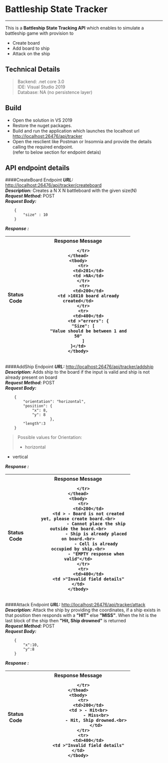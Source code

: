 # Battleship State Tracker 
---

This is a <strong> Battleship State Tracking API</strong> which enables to simulate a battleship game with provision to <br>

- Create board<br>
- Add board to ship<br>
- Attack on the ship


## Technical Details

> Backend: .net core 3.0 <br>
> IDE: Visual Studio 2019 <br>
> Database: NA (no persistence layer)


## Build

- Open the solution in VS 2019
- Restore the nuget packages.
- Build and run the application which launches the localhost url<br>
 <a href="http://localhost:26476/api/tracker"> http://localhost:26476/api/tracker</a>
- Open the resclient like Postman or Insomnia and provide the details calling the required endpoint. <br>(refer to below section for endpoint detais)

## API endpoint details

####CreateBoard Endpoint
***URL:*** <a href="http://localhost:26476/api/tracker/createboard">http://localhost:26476/api/tracker/createboard</a><br>
***Description:*** Creates a N X N battleboard with the given size(N) <br> 
***Request Method:*** POST <br>
***Request Body:*** <br>

		{
			"size" : 10
		}

***Response :***

<table style="width: 400px;">
    <thead>
        <tr>
        <th style="width: 35px;">Status Code</td>
        <th>Response Message</td>

        </tr>
    </thead>
    <tbody>
        <tr>
	        <td>201</td>
	        <td >NA</td>
        </tr>
         <tr>
	        <td>200</td>
	        <td >10X10 board already created</td>
        </tr>
        <tr>
	        <td>400</td>
	        <td >"errors": {
        "Size": [
            "Value should be between 1 and 50"
        ]
    }</td>
    </tbody>
</table>


####AddShip Endpoint
***URL:*** <a href="http://localhost:26476/api/tracker/addship">http://localhost:26476/api/tracker/addship</a><br>
***Description:*** Adds ship to the board if the input is valid and ship is not already present on board <br> 
***Request Method:*** POST <br>
***Request Body:*** <br>

		{
			"orientation": "horizontal",
			"position": {
				"x": 8,
				"y": 8
						},
			"length":3
		}

>Possible values for Orientation:<br>
>
>- horizontal<br>
- vertical<br>


***Response :***

<table style="width: 400px;">
    <thead>
        <tr>
        <th style="width: 35px;">Status Code</td>
        <th>Response Message</td>

        </tr>
    </thead>
    <tbody>
        <tr>
	        <td>200</td>
	        <td > - Board is not created yet, please create board.<br>
				  - Cannot place the ship outside the board.<br>
				  - Ship is already placed on board.<br>
				  - Cell is already occupied by ship.<br>
				  - "EMPTY response when valid"</td>
        </tr>
        <tr>
	        <td>400</td>
	        <td >"Invalid field details"</td>
    </tbody>
</table>



####Attack Endpoint
***URL:*** <a href="http://localhost:26476/api/tracker/attack">http://localhost:26476/api/tracker/attack</a><br>
***Description:*** Attack the ship by providing the coordinates, if a ship exists in that position then responds with a <strong>"HIT"</strong> else <strong>"MISS"</strong>. When the hit is the last block of the ship then <strong>"Hit, Ship drowned"</strong> is returned<br> 
***Request Method:*** POST <br>
***Request Body:*** <br>

		{
			"x":10,
			"y":8
		}


***Response :***

<table style="width: 400px;">
    <thead>
        <tr>
        <th style="width: 35px;">Status Code</td>
        <th>Response Message</td>

        </tr>
    </thead>
    <tbody>
        <tr>
	        <td>200</td>
	        <td > - Hit<br>
				  - Miss<br>
				  - Hit, Ship drowned.<br>
				  </td>
        </tr>
        <tr>
	        <td>400</td>
	        <td >"Invalid field details"</td>
    </tbody>
</table>